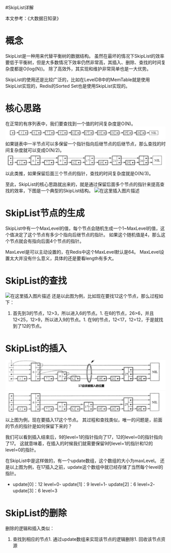 #SkipList详解
>  
 本文参考：《大数据日知录》 


# 概念

SkipList是一种用来代替平衡树的数据结构。 虽然在最坏的情况下SkipList的效率要低于平衡树，但是大多数情况下效率仍然非常高，其插入、删除、查找的时间复杂度都是O(log(N))。 除了高效外，其实现和维护非常简单也是一大优势。

SkipList的使用还是比较广泛的，比如在LevelDB中的MemTable就是使用SkipList实现的，Redis的Sorted Set也是使用SkipList实现的。

# 核心思路

在正常的有序列表中，我们要查找到一个值的时间复杂度是O(N)。 <img src="https://raw.githubusercontent.com/Double2hao/xujiajia_blog/main/img/2310.png" alt="在这里插入图片描述"> 如果链表中一半节点可以多保留一个指针指向后继节点的后继节点，那么查找的时间复杂度就可以变成O(N/2)。 <img src="https://raw.githubusercontent.com/Double2hao/xujiajia_blog/main/img/2311.png" alt="在这里插入图片描述"> 以此类推，如果保留后面三个节点的指针，查找的时间复杂度就是O(N/3)。

至此，SkipList的核心思路就出来的，就是通过保留后面多个节点的指针来提高查找的效率，下图是一个典型的SkipList结构。 <img src="https://raw.githubusercontent.com/Double2hao/xujiajia_blog/main/img/2313.png" alt="在这里插入图片描述">

# SkipList节点的生成

SkipList中有一个MaxLevel的值，每个节点会随机生成一个1~MaxLevel的值，这个值决定了这个节点有多少个指向后继节点的指针。 如果这个随机值是4，那么这个节点就会有指向后面4个节点的指针。

>  
 MaxLevel是可以主动设置的，在Redis中这个MaxLevel默认是64。 MaxLevel设置太大并没有什么意义，具体的还是要看length有多大。 


# SkipList的查找

<img src="https://raw.githubusercontent.com/Double2hao/xujiajia_blog/main/img/2313.png" alt="在这里插入图片描述"> 还是以此图为例，比如现在要找12这个节点，那么过程如下：
1. 首先到3的节点，12&gt;3，所以进入6的节点。1. 在6的节点，26&gt;6，并且12&lt;25，12&gt;9，所以进入9的节点。1. 在9的节点，12&lt;17，12=12，于是就找到了12的节点。
# SkipList的插入

<img src="https://raw.githubusercontent.com/Double2hao/xujiajia_blog/main/img/2314.png" alt="在这里插入图片描述"><img src="https://raw.githubusercontent.com/Double2hao/xujiajia_blog/main/img/2315.png" alt="在这里插入图片描述"> 以上图为例，现在要插入17这个节点。 其过程和查找类似，唯一的问题是，前面的节点的指针是如何保留下来的？

我们可以看到插入结束后，9的level=1的指针指向了17，12的level=0的指针指向了17。 这就意味着，在插入的时候我们就需要保留9的level=1的指针和12的level=0的指针。

在SkipList中是这样做的，有一个update数组，这个数组的大小为maxLevel。 还是以上图为例，在17插入之前，update这个数组中就已经存储了当然每个level的指针。
- update[0]：12 level=0- update[1]：9 level=1- update[2]：6 level=2- update[3]：6 level=3
# SkipList的删除

删除的逻辑和插入类似：
1. 查找到相应的节点1. 通过update数组来实现该节点的逻辑删除1. 回收该节点资源